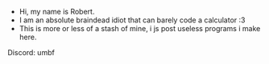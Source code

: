 - Hi, my name is Robert.
- I am an absolute braindead idiot that can barely code a calculator :3
- This is more or less of a stash of mine, i js post useless programs i make here.

Discord: umbf
